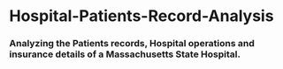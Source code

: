 # Hospital-Patients-Record-Analysis
### Analyzing the Patients records, Hospital  operations and insurance details of a Massachusetts State Hospital.


